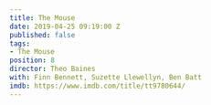 ```yaml
---
title: The Mouse
date: 2019-04-25 09:19:00 Z
published: false
tags:
- The Mouse
position: 8
director: Theo Baines
with: Finn Bennett, Suzette Llewellyn, Ben Batt
imdb: https://www.imdb.com/title/tt9780644/
---
```


